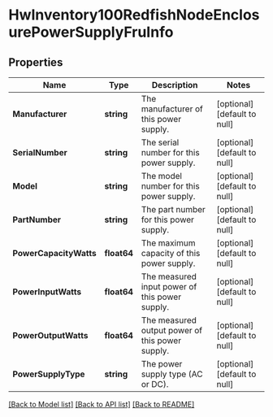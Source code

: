 # HwInventory100RedfishNodeEnclosurePowerSupplyFruInfo

## Properties
Name | Type | Description | Notes
------------ | ------------- | ------------- | -------------
**Manufacturer** | **string** | The manufacturer of this power supply. | [optional] [default to null]
**SerialNumber** | **string** | The serial number for this power supply. | [optional] [default to null]
**Model** | **string** | The model number for this power supply. | [optional] [default to null]
**PartNumber** | **string** | The part number for this power supply. | [optional] [default to null]
**PowerCapacityWatts** | **float64** | The maximum capacity of this power supply. | [optional] [default to null]
**PowerInputWatts** | **float64** | The measured input power of this power supply. | [optional] [default to null]
**PowerOutputWatts** | **float64** | The measured output power of this power supply. | [optional] [default to null]
**PowerSupplyType** | **string** | The power supply type (AC or DC). | [optional] [default to null]

[[Back to Model list]](../README.md#documentation-for-models) [[Back to API list]](../README.md#documentation-for-api-endpoints) [[Back to README]](../README.md)

